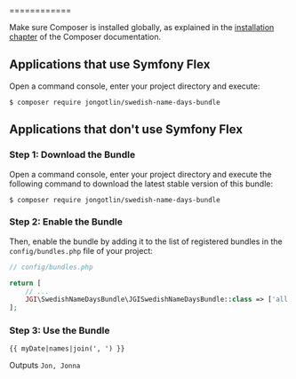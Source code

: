 ============

Make sure Composer is installed globally, as explained in the
[installation chapter](https://getcomposer.org/doc/00-intro.md)
of the Composer documentation.

Applications that use Symfony Flex
----------------------------------

Open a command console, enter your project directory and execute:

```console
$ composer require jongotlin/swedish-name-days-bundle
```

Applications that don't use Symfony Flex
----------------------------------------

### Step 1: Download the Bundle

Open a command console, enter your project directory and execute the
following command to download the latest stable version of this bundle:

```console
$ composer require jongotlin/swedish-name-days-bundle
```

### Step 2: Enable the Bundle

Then, enable the bundle by adding it to the list of registered bundles
in the `config/bundles.php` file of your project:

```php
// config/bundles.php

return [
    // ...
    JGI\SwedishNameDaysBundle\JGISwedishNameDaysBundle::class => ['all' => true],
];
```
### Step 3: Use the Bundle

```twig
{{ myDate|names|join(', ') }}
```

Outputs `Jon, Jonna`
